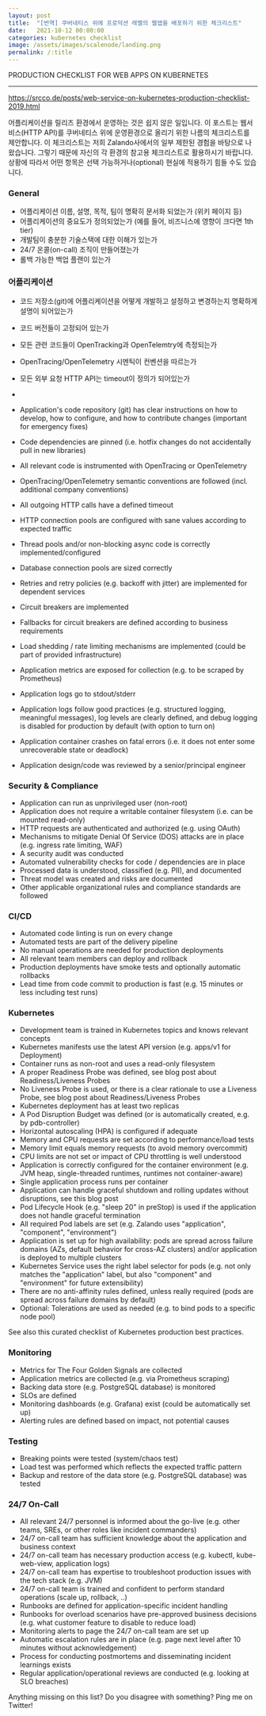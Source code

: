 ```yaml
---
layout: post
title:  "[번역] 쿠버네티스 위에 프로덕션 레벨의 웹앱을 배포하기 위한 체크리스트"
date:   2021-10-12 00:00:00
categories: kubernetes checklist
image: /assets/images/scalenode/landing.png
permalink: /:title
---
```

PRODUCTION CHECKLIST FOR WEB APPS ON KUBERNETES

---

https://srcco.de/posts/web-service-on-kubernetes-production-checklist-2019.html


어플리케이션을 릴리즈 환경에서 운영하는 것은 쉽지 않은 일입니다. 이 포스트는 웹서비스(HTTP API)를 쿠버네티스 위에 운영환경으로 올리기 위한 나름의 체크리스트를 제안합니다.
이 체크리스트는 저희 Zalando사에서의 일부 제한된 경험을 바탕으로 나왔습니다. 그렇기 때문에 자신의 각 환경의 참고용 체크리스트로 활용하시기 바랍니다. 상황에 따라서 어떤 항목은 선택 가능하거나(optional) 현실에 적용하기 힘들 수도 있습니다.

### General

- 어플리케이션 이름, 설명, 목적, 팀이 명확히 문서화 되었는가 (위키 페이지 등)
- 어플리케이션의 중요도가 정의되었는가 (예를 들어, 비즈니스에 영향이 크다면 1th tier)
- 개발팀이 충분한 기술스택에 대한 이해가 있는가
- 24/7 온콜(on-call) 조직이 만들어졌는가
- 롤백 가능한 백업 플랜이 있는가

### 어플리케이션

- 코드 저장소(git)에 어플리케이션을 어떻게 개발하고 설정하고 변경하는지 명확하게 설명이 되어있는가
- 코드 버전들이 고정되어 있는가
- 모든 관련 코드들이 OpenTracking과 OpenTelemtry에 측정되는가
- OpenTracing/OpenTelemetry 시멘틱이 컨벤션을 따르는가
- 모든 외부 요청 HTTP API는 timeout이 정의가 되어있는가
- 

- Application's code repository (git) has clear instructions on how to develop, how to configure, and how to contribute changes (important for emergency fixes)
- Code dependencies are pinned (i.e. hotfix changes do not accidentally pull in new libraries)
- All relevant code is instrumented with OpenTracing or OpenTelemetry
- OpenTracing/OpenTelemetry semantic conventions are followed (incl. additional company conventions)
- All outgoing HTTP calls have a defined timeout
- HTTP connection pools are configured with sane values according to expected traffic
- Thread pools and/or non-blocking async code is correctly implemented/configured
- Database connection pools are sized correctly
- Retries and retry policies (e.g. backoff with jitter) are implemented for dependent services
- Circuit breakers are implemented
- Fallbacks for circuit breakers are defined according to business requirements
- Load shedding / rate limiting mechanisms are implemented (could be part of provided infrastructure)
- Application metrics are exposed for collection (e.g. to be scraped by Prometheus)
- Application logs go to stdout/stderr
- Application logs follow good practices (e.g. structured logging, meaningful messages), log levels are clearly defined, and debug logging is disabled for production by default (with option to turn on)
- Application container crashes on fatal errors (i.e. it does not enter some unrecoverable state or deadlock)
- Application design/code was reviewed by a senior/principal engineer

### Security & Compliance
- Application can run as unprivileged user (non-root)
- Application does not require a writable container filesystem (i.e. can be mounted read-only)
- HTTP requests are authenticated and authorized (e.g. using OAuth)
- Mechanisms to mitigate Denial Of Service (DOS) attacks are in place (e.g. ingress rate limiting, WAF)
- A security audit was conducted
- Automated vulnerability checks for code / dependencies are in place
- Processed data is understood, classified (e.g. PII), and documented
- Threat model was created and risks are documented
- Other applicable organizational rules and compliance standards are followed

### CI/CD
- Automated code linting is run on every change
- Automated tests are part of the delivery pipeline
- No manual operations are needed for production deployments
- All relevant team members can deploy and rollback
- Production deployments have smoke tests and optionally automatic rollbacks
- Lead time from code commit to production is fast (e.g. 15 minutes or less including test runs)

### Kubernetes
- Development team is trained in Kubernetes topics and knows relevant concepts
- Kubernetes manifests use the latest API version (e.g. apps/v1 for Deployment)
- Container runs as non-root and uses a read-only filesystem
- A proper Readiness Probe was defined, see blog post about Readiness/Liveness Probes
- No Liveness Probe is used, or there is a clear rationale to use a Liveness Probe, see blog post about Readiness/Liveness Probes
- Kubernetes deployment has at least two replicas
- A Pod Disruption Budget was defined (or is automatically created, e.g. by pdb-controller)
- Horizontal autoscaling (HPA) is configured if adequate
- Memory and CPU requests are set according to performance/load tests
- Memory limit equals memory requests (to avoid memory overcommit)
- CPU limits are not set or impact of CPU throttling is well understood
- Application is correctly configured for the container environment (e.g. JVM heap, single-threaded runtimes, runtimes not container-aware)
- Single application process runs per container
- Application can handle graceful shutdown and rolling updates without disruptions, see this blog post
- Pod Lifecycle Hook (e.g. "sleep 20" in preStop) is used if the application does not handle graceful termination
- All required Pod labels are set (e.g. Zalando uses "application", "component", "environment")
- Application is set up for high availability: pods are spread across failure domains (AZs, default behavior for cross-AZ clusters) and/or application is deployed to multiple clusters
- Kubernetes Service uses the right label selector for pods (e.g. not only matches the "application" label, but also "component" and "environment" for future extensibility)
- There are no anti-affinity rules defined, unless really required (pods are spread across failure domains by default)
- Optional: Tolerations are used as needed (e.g. to bind pods to a specific node pool)

See also this curated checklist of Kubernetes production best practices.

### Monitoring
- Metrics for The Four Golden Signals are collected
- Application metrics are collected (e.g. via Prometheus scraping)
- Backing data store (e.g. PostgreSQL database) is monitored
- SLOs are defined
- Monitoring dashboards (e.g. Grafana) exist (could be automatically set up)
- Alerting rules are defined based on impact, not potential causes

### Testing
- Breaking points were tested (system/chaos test)
- Load test was performed which reflects the expected traffic pattern
- Backup and restore of the data store (e.g. PostgreSQL database) was tested

### 24/7 On-Call
- All relevant 24/7 personnel is informed about the go-live (e.g. other teams, SREs, or other roles like incident commanders)
- 24/7 on-call team has sufficient knowledge about the application and business context
- 24/7 on-call team has necessary production access (e.g. kubectl, kube-web-view, application logs)
- 24/7 on-call team has expertise to troubleshoot production issues with the tech stack (e.g. JVM)
- 24/7 on-call team is trained and confident to perform standard operations (scale up, rollback, ..)
- Runbooks are defined for application-specific incident handling
- Runbooks for overload scenarios have pre-approved business decisions (e.g. what customer feature to disable to reduce load)
- Monitoring alerts to page the 24/7 on-call team are set up
- Automatic escalation rules are in place (e.g. page next level after 10 minutes without acknowledgement)
- Process for conducting postmortems and disseminating incident learnings exists
- Regular application/operational reviews are conducted (e.g. looking at SLO breaches)

Anything missing on this list? Do you disagree with something? Ping me on Twitter!